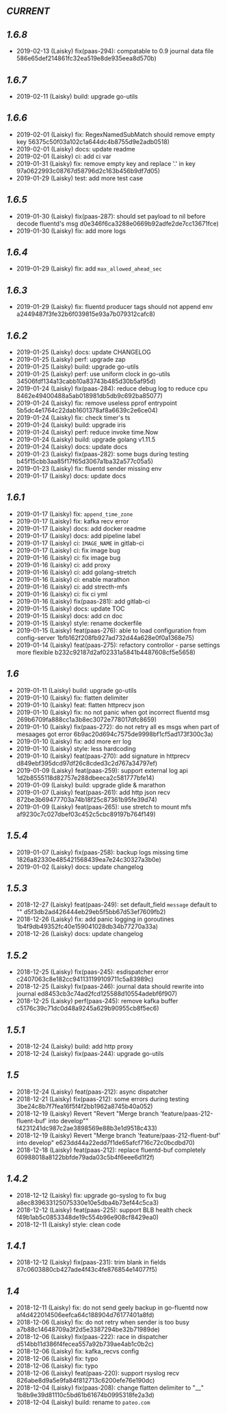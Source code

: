 
*CURRENT*
---



*1.6.8*
---

- 2019-02-13 (Laisky) fix(paas-294): compatable to 0.9 journal data file 586e65def214861fc32ea519e8de935eea8d570b)

*1.6.7*
---

- 2019-02-11 (Laisky) build: upgrade go-utils

*1.6.6*
---

- 2019-02-01 (Laisky) fix: RegexNamedSubMatch should remove empty key 56375c50f03a102c1a644dc4b8755d9e2adb0518)
- 2019-02-01 (Laisky) docs: update readme
- 2019-02-01 (Laisky) ci: add ci var
- 2019-01-31 (Laisky) fix: remove empty key and replace '.' in key 97a0622993c08767d58796d2c163b456b9df7d05)
- 2019-01-29 (Laisky) test: add more test case

*1.6.5*
---

- 2019-01-30 (Laisky) fix(paas-287): should set payload to nil before decode fluentd's msg d0e346f6ca3288e0669b92adfe2de7cc13671fce)
- 2019-01-30 (Laisky) fix: add more logs

*1.6.4*
---

- 2019-01-29 (Laisky) fix: add `max_allowed_ahead_sec`

*1.6.3*
---

- 2019-01-29 (Laisky) fix: fluentd producer tags should not append env a2449487f3fe32b6f039815e93a7b079312cafc8)

*1.6.2*
---

- 2019-01-25 (Laisky) docs: update CHANGELOG
- 2019-01-25 (Laisky) perf: upgrade zap
- 2019-01-25 (Laisky) build: upgrade go-utils
- 2019-01-25 (Laisky) perf: use uniform clock in go-utils 34506fdf134a13cabb10a83743b485d30b5af95d)
- 2019-01-24 (Laisky) fix(paas-284): reduce debug log to reduce cpu 8462e49400488a5ab018981db5db9c692ba85077)
- 2019-01-24 (Laisky) fix: remove useless pprof entrypoint 5b5dc4e1764c22dab1601378af8a6639c2e6ce04)
- 2019-01-24 (Laisky) fix: check timer's ts
- 2019-01-24 (Laisky) build: upgrade iris
- 2019-01-24 (Laisky) perf: reduce invoke time.Now
- 2019-01-24 (Laisky) build: upgrade golang v1.11.5
- 2019-01-24 (Laisky) docs: update docs
- 2019-01-23 (Laisky) fix(paas-282): some bugs during testing b45f15cbb3aa85f17f65d3067a1ba32a577c05a5)
- 2019-01-23 (Laisky) fix: fluentd sender missing env
- 2019-01-17 (Laisky) docs: update docs

*1.6.1*
---

- 2019-01-17 (Laisky) fix: `append_time_zone`
- 2019-01-17 (Laisky) fix: kafka recv error
- 2019-01-17 (Laisky) docs: add docker readme
- 2019-01-17 (Laisky) docs: add pipeline label
- 2019-01-17 (Laisky) ci: `IMAGE_NAME` in gitlab-ci
- 2019-01-17 (Laisky) ci: fix image bug
- 2019-01-16 (Laisky) ci: fix image bug
- 2019-01-16 (Laisky) ci: add proxy
- 2019-01-16 (Laisky) ci: add golang-stretch
- 2019-01-16 (Laisky) ci: enable marathon
- 2019-01-16 (Laisky) ci: add strecth-mfs
- 2019-01-16 (Laisky) ci: fix ci yml
- 2019-01-16 (Laisky) fix(paas-281): add gitlab-ci
- 2019-01-15 (Laisky) docs: update TOC
- 2019-01-15 (Laisky) docs: add cn doc
- 2019-01-15 (Laisky) style: rename dockerfile
- 2019-01-15 (Laisky) feat(paas-276): able to load configuration from config-server 1bfb162f208fb927ad732d44a628e0f0a1368e75)
- 2019-01-14 (Laisky) feat(paas-275): refactory controllor - parse settings more flexible b232c92187d2af02331a5841b4487608cf5e5658)

*1.6*
---

- 2019-01-11 (Laisky) build: upgrade go-utils
- 2019-01-10 (Laisky) fix: flatten delimiter
- 2019-01-10 (Laisky) feat: flatten httprecv json
- 2019-01-10 (Laisky) fix: no not panic when got incorrect fluentd msg 269b6709fa888cc1a3b8ec3072e778017dfc8659)
- 2019-01-10 (Laisky) fix(paas-272): do not retry all es msgs when part of mesaages got error 6b9ac20d694c7575de9998bf1cf5ad173f300c3a)
- 2019-01-10 (Laisky) fix: add more err log
- 2019-01-10 (Laisky) style: less hardcoding
- 2019-01-10 (Laisky) feat(paas-270): add signature in httprecv d849ebf395dcd97df26c8cded3c2d767a34797ef)
- 2019-01-09 (Laisky) feat(paas-259): support external log api 1d2b8555118d82757e288dbeeca2c581777bfe14)
- 2019-01-09 (Laisky) build: upgrade glide & marathon
- 2019-01-07 (Laisky) feat(paas-261): add http json recv 872be3b69477703a74b18f25c87361b95fe39d74)
- 2019-01-09 (Laisky) feat(paas-265): use stretch to mount mfs af9230c7c027dbef03c452c5cbc89197b764f149)

*1.5.4*
---

- 2019-01-07 (Laisky) fix(paas-258): backup logs missing time 1826a82330e485421568439ea7e24c30327a3b0e)
- 2019-01-02 (Laisky) docs: update changelog

*1.5.3*
---

- 2018-12-27 (Laisky) feat(paas-249): set default_field `message` default to "" d5f3db2ad426444eb29eb5f5bb67d53ef7609fb2)
- 2018-12-26 (Laisky) fix: add panic logging in goroutines 1b4f9db49352fc40e159041028db34b77270a33a)
- 2018-12-26 (Laisky) docs: update changelog

*1.5.2*
---

- 2018-12-25 (Laisky) fix(paas-245): esdispatcher error c2407063c8e182cc941131199109711c5a83989c)
- 2018-12-25 (Laisky) fix(paas-246): journal data should rewrite into journal ed8453cb3c74ad2fcd125588d10554adebf6f907)
- 2018-12-25 (Laisky) perf(paas-245): remove kafka buffer c5176c39c71dc0d48a9245a629b90955cb8f5ec6)

*1.5.1*
---

- 2018-12-24 (Laisky) build: add http proxy
- 2018-12-24 (Laisky) fix(paas-244): upgrade go-utils

*1.5*
---

- 2018-12-24 (Laisky) feat(paas-212): async dispatcher
- 2018-12-21 (Laisky) fix(paas-212): some errors during testing 3be24c8b7f7fea16f5f4f2bb1962a8745b40a052)
- 2018-12-19 (Laisky) Revert "Revert "Merge branch 'feature/paas-212-fluent-buf' into develop"" f4231241dc987c2ae3898569e88b3e1d9518c433)
- 2018-12-19 (Laisky) Revert "Merge branch 'feature/paas-212-fluent-buf' into develop" e623dd44a22edd7f1de65afcf716c72c0bcdbd70)
- 2018-12-18 (Laisky) feat(paas-212): replace fluentd-buf completely 60988018a8122bbfde79ada03c5b4f6eee6d1f2f)

*1.4.2*
---

- 2018-12-12 (Laisky) fix: upgrade go-syslog to fix bug a8ec839633125075330e10e5dba4b73ef44c5ca3)
- 2018-12-12 (Laisky) feat(paas-225): support BLB health check f49b1ab5c0853348de19c554b96e908cf8429ea0)
- 2018-12-11 (Laisky) style: clean code

*1.4.1*
---

- 2018-12-12 (Laisky) fix(paas-231): trim blank in fields 87c0603880cb427ade4f43c4fe876854e14077f5)

*1.4*
---

- 2018-12-11 (Laisky) fix: do not send geely backup in go-fluentd now af4d422014506eefca64c188904d76177401a8fd)
- 2018-12-06 (Laisky) fix: do not retry when sender is too busy a7b88c14648709a3f2d5e3387294be32b71989de)
- 2018-12-06 (Laisky) fix(paas-222): race in dispatcher d514bb11d386f4fecea557a92b739ae4ab1c0b2c)
- 2018-12-06 (Laisky) fix: kafka_recvs config
- 2018-12-06 (Laisky) fix: typo
- 2018-12-06 (Laisky) fix: typo
- 2018-12-06 (Laisky) feat(paas-220): support rsyslog recv 826abe8d9a5e9fa84f812713c6200efe76e190dc)
- 2018-12-04 (Laisky) fix(paas-208): change flatten delimiter to "__" 1b8b9e39d81110c5bd61b61674b0995318fe2a3d)
- 2018-12-04 (Laisky) build: rename to `pateo.com`
